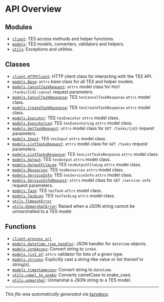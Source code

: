 <!-- markdownlint-disable -->

# API Overview

## Modules

- [`client`](./client.md#module-client): TES access methods and helper functions.
- [`models`](./models.md#module-models): TES models, converters, validators and helpers.
- [`utils`](./utils.md#module-utils): Exceptions and utilities.

## Classes

- [`client.HTTPClient`](./client.md#class-httpclient): HTTP client class for interacting with the TES API.
- [`models.Base`](./models.md#class-base): `attrs` base class for all TES and helper models.
- [`models.CancelTaskRequest`](./models.md#class-canceltaskrequest): `attrs` model class for `POST /tasks/{id}:cancel` request parameters.
- [`models.CancelTaskResponse`](./models.md#class-canceltaskresponse): TES `tesCancelTaskResponse` `attrs` model class.
- [`models.CreateTaskResponse`](./models.md#class-createtaskresponse): TES `tesCreateTaskResponse` `attrs` model class.
- [`models.Executor`](./models.md#class-executor): TES `tesExecutor` `attrs` model class.
- [`models.ExecutorLog`](./models.md#class-executorlog): TES `tesExecutorLog` `attrs` model class.
- [`models.GetTaskRequest`](./models.md#class-gettaskrequest): `attrs` model class for `GET /tasks/{id}` request parameters.
- [`models.Input`](./models.md#class-input): TES `tesInput` `attrs` model class.
- [`models.ListTasksRequest`](./models.md#class-listtasksrequest): `attrs` model class for `GET /tasks` request parameters.
- [`models.ListTasksResponse`](./models.md#class-listtasksresponse): TES `tesListTasksResponse` `attrs` model class.
- [`models.Output`](./models.md#class-output): TES `tesOutput` `attrs` model class.
- [`models.OutputFileLog`](./models.md#class-outputfilelog): TES `tesOutputFileLog` `attrs` model class.
- [`models.Resources`](./models.md#class-resources): TES `tesResources` `attrs` model class.
- [`models.ServiceInfo`](./models.md#class-serviceinfo): TES `tesServiceInfo` `attrs` model class.
- [`models.ServiceInfoRequest`](./models.md#class-serviceinforequest): `attrs` model class for `GET /service-info` request parameters.
- [`models.Task`](./models.md#class-task): TES `tesTask` `attrs` model class.
- [`models.TaskLog`](./models.md#class-tasklog): TES `tesTaskLog` `attrs` model class.
- [`utils.TimeoutError`](./utils.md#class-timeouterror)
- [`utils.UnmarshalError`](./utils.md#class-unmarshalerror): Raised when a JSON string cannot be unmarshalled to a TES model.

## Functions

- [`client.process_url`](./client.md#function-process_url)
- [`models.datetime_json_handler`](./models.md#function-datetime_json_handler): JSON handler for `datetime` objects.
- [`models.int64conv`](./models.md#function-int64conv): Convert string to `int64`.
- [`models.list_of`](./models.md#function-list_of): `attrs` validator for lists of a given type.
- [`models.strconv`](./models.md#function-strconv): Explicitly cast a string-like value or list thereof to string(s).
- [`models.timestampconv`](./models.md#function-timestampconv): Convert string to `datetime`.
- [`utils.camel_to_snake`](./utils.md#function-camel_to_snake): Converts camelCase to snake_case.
- [`utils.unmarshal`](./utils.md#function-unmarshal): Unmarshal a JSON string to a TES model.


---

_This file was automatically generated via [lazydocs](https://github.com/ml-tooling/lazydocs)._
